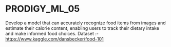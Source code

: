 # PRODIGY_ML_05
Develop a model that can accurately recognize food items from images and estimate their calorie content, enabling users to track their dietary intake and make informed food choices. Dataset :- https://www.kaggle.com/dansbecker/food-101
